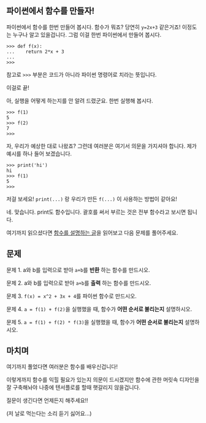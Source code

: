 ## 파이썬에서 함수를 만들자!

파이썬에서 함수를 한번 만들어 봅시다.
함수가 뭐죠? 당연히 `y=2x+3` 같은거죠!
이정도는 누구나 알고 있을겁니다.
그럼 이걸 한번 파이썬에서 만들어 봅시다.

```
>>> def f(x):
...    return 2*x + 3
...
>>>
```

참고로 `>>>` 부분은 코드가 아니라 파이썬 명령어로 치라는 뜻입니다.

이걸로 끝!

아, 실행을 어떻게 하는지를 안 알려 드렸군요.
한번 실행해 봅시다.

```
>>> f(1)
5
>>> f(2)
7
>>>
```

자, 우리가 예상한 대로 나왔죠?
그런데 여러분은 여기서 의문을 가지셔야 합니다.
제가 예시를 하나 들어 보겠습니다.

```
>>> print('hi')
hi
>>> f(1)
5
>>>
```

저걸 보세요! `print(...)` 랑 우리가 만든 `f(...)` 이 사용하는 방법이 같아요!

네. 맞습니다. print도 함수입니다. 괄호를 써서 부르는 것은 전부 함수라고 보시면 됩니다.

여기까지 읽으셨다면 [함수를 설명하는 글](https://wikidocs.net/24)을 읽어보고 다음 문제를 풀어주세요.

## 문제

문제 1. a와 b를 입력으로 받아 `a+b`를 **반환** 하는 함수를 만드시오.

문제 2. a와 b를 입력으로 받아 `a+b`를 **출력** 하는 함수를 만드시오.

문제 3. `f(x) = x^2 + 3x + 4`를 파이썬 함수로 만드시오.

문제 4. `a = f(1) + f(2)`을 실행했을 때, 함수가 **어떤 순서로 불리는지** 설명하시오.

문제 5. `a = f(1) + f(2) * f(3)`을 실행했을 때, 함수가 **어떤 순서로 불리는지** 설명하시오.

## 마치며

여기까지 풀었다면 여러분은 함수를 배우신겁니다!

이렇게까지 함수를 익힐 필요가 있는지 의문이 드시겠지만 함수에 관한 머릿속 디자인을 잘 구축해놔야 나중에 텐서플로를 할때 햇갈리지 않을겁니다.

질문이 생긴다면 언제든지 해주세요!!

(저 날로 먹는다는 소리 듣기 싫어요...)
